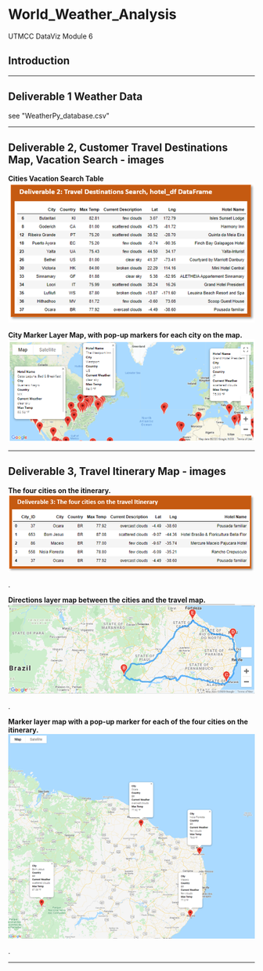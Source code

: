# World_Weather_Analysis
UTMCC DataViz Module 6


## Introduction



---


## Deliverable 1  Weather Data
  see "WeatherPy_database.csv"


---

## Deliverable 2, Customer Travel Destinations Map, Vacation Search - images


**Cities Vacation Search Table**
![WeatherPy_vacation_Table.png](https://github.com/larrydodson/World_Weather_Analysis/blob/master/Vacation_Search/WeatherPy_vacation_Table.png)


**City Marker Layer Map, with pop-up markers for each city on the map.** 
![WeatherPy_vacation_map.png](https://github.com/larrydodson/World_Weather_Analysis/blob/master/Vacation_Search/WeatherPy_vacation_map.png)




---

## Deliverable 3, Travel Itinerary Map - images

**The four cities on the itinerary.**
![WeatherPy_itinerary_cities_Table.png](https://github.com/larrydodson/World_Weather_Analysis/blob/master/Vacation_Itinerary/WeatherPy_itinerary_cities_Table.png)

.

**Directions layer map between the cities and the travel map.**
![WeatherPy_travel_map.png](https://github.com/larrydodson/World_Weather_Analysis/blob/master/Vacation_Itinerary/WeatherPy_travel_map.png)

.

**Marker layer map with a pop-up marker for each of the four cities on the itinerary.**
![WeatherPy_travel_map_markers.png](https://github.com/larrydodson/World_Weather_Analysis/blob/master/Vacation_Itinerary/WeatherPy_travel_map_markers.png)

.

---





